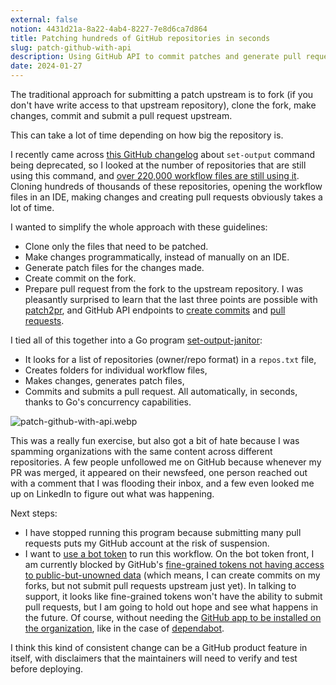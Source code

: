 ```yaml
---
external: false
notion: 4431d21a-8a22-4ab4-8227-7e8d6ca7d864
title: Patching hundreds of GitHub repositories in seconds
slug: patch-github-with-api
description: Using GitHub API to commit patches and generate pull requests.
date: 2024-01-27
---
```


The traditional approach for submitting a patch upstream is to fork (if you don't have write access to that upstream repository), clone the fork, make changes, commit and submit a pull request upstream.

This can take a lot of time depending on how big the repository is.

I recently came across [this GitHub changelog](https://github.blog/changelog/2022-10-11-github-actions-deprecating-save-state-and-set-output-commands/) about `set-output` command being deprecated, so I looked at the number of repositories that are still using this command, and [over 220,000 workflow files are still using it](https://github.com/search?q=set-output%20language%3AYAML%20path%3A%2F%5E.github%5C%2Fworkflows%5C%2F%2F&type=code). Cloning hundreds of thousands of these repositories, opening the workflow files in an IDE, making changes and creating pull requests obviously takes a lot of time.

I wanted to simplify the whole approach with these guidelines:
- Clone only the files that need to be patched.
- Make changes programmatically, instead of manually on an IDE.
- Generate patch files for the changes made.
- Create commit on the fork.
- Prepare pull request from the fork to the upstream repository.
I was pleasantly surprised to learn that the last three points are possible with [patch2pr](https://github.com/bluekeyes/patch2pr?tab=readme-ov-file), and GitHub API endpoints to [create commits](https://docs.github.com/en/graphql/reference/mutations#createcommitonbranch) and [pull requests](https://docs.github.com/en/rest/pulls/pulls?apiVersion=2022-11-28#create-a-pull-request).

I tied all of this together into a Go program [set-output-janitor](https://github.com/arunsathiya/set-output-janitor):
- It looks for a list of repositories (owner/repo format) in a `repos.txt` file,
- Creates folders for individual workflow files,
- Makes changes, generates patch files,
- Commits and submits a pull request.
All automatically, in seconds, thanks to Go's concurrency capabilities.

![patch-github-with-api.webp](/images/patch-github-with-api.webp)

This was a really fun exercise, but also got a bit of hate because I was spamming organizations with the same content across different repositories. A few people unfollowed me on GitHub because whenever my PR was merged, it appeared on their newsfeed, one person reached out with a comment that I was flooding their inbox, and a few even looked me up on LinkedIn to figure out what was happening.

Next steps:
- I have stopped running this program because submitting many pull requests puts my GitHub account at the risk of suspension.
- I want to [use a bot token](https://github.com/arunsathiya/set-output-janitor/issues/17) to run this workflow.
On the bot token front, I am currently blocked by GitHub's [fine-grained tokens not having access to public-but-unowned data](https://github.com/orgs/community/discussions/36441#discussioncomment-7635050) (which means, I can create commits on my forks, but not submit pull requests upstream just yet). In talking to support, it looks like fine-grained tokens won't have the ability to submit pull requests, but I am going to hold out hope and see what happens in the future. Of course, without needing the [GitHub app to be installed on the organization](https://docs.github.com/en/apps/creating-github-apps/authenticating-with-a-github-app/authenticating-as-a-github-app-installation), like in the case of [dependabot](https://docs.github.com/en/code-security/dependabot/dependabot-security-updates/configuring-dependabot-security-updates).

I think this kind of consistent change can be a GitHub product feature in itself, with disclaimers that the maintainers will need to verify and test before deploying.

